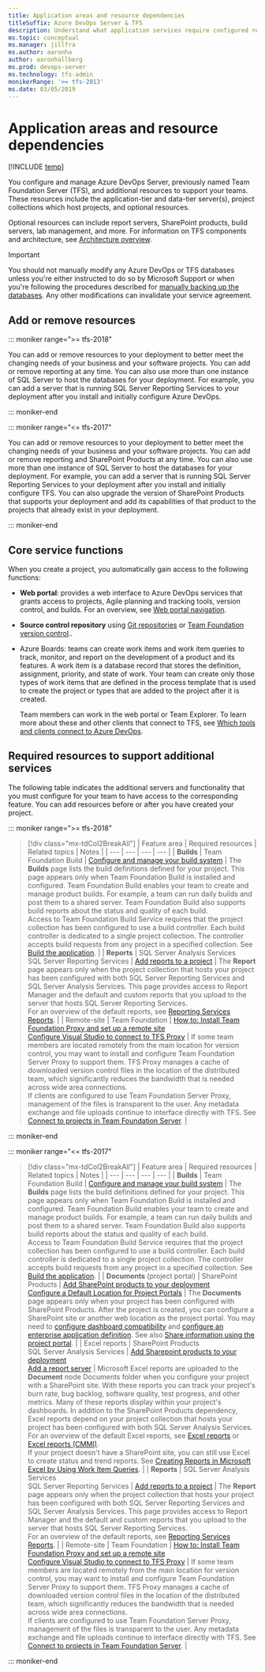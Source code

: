 ```yaml
---
title: Application areas and resource dependencies
titleSuffix: Azure DevOps Server & TFS  
description: Understand what application services require configured resources  
ms.topic: conceptual
ms.manager: jillfra
ms.author: aaronha
author: aaronhallberg
ms.prod: devops-server
ms.technology: tfs-admin
monikerRange: '>= tfs-2013'
ms.date: 03/05/2019
--- 
```


# Application areas and resource dependencies

[!INCLUDE [temp](../_shared/version-tfs-all-versions.md)]

<!--- STILL NEEDS WORK, see how to use existing content, check with Aaron on matrix of on-prem and cloud support --> 

You configure and manage Azure DevOps Server, previously named Team Foundation Server (TFS), and additional
resources to support your teams. These resources include the
application-tier and data-tier server(s), project collections which
host projects, and optional resources. 

Optional resources can include report servers,
SharePoint products, build servers, lab management, and more. For
information on TFS components and architecture, see [Architecture overview](../architecture/architecture.md).

> [!IMPORTANT]  
> You should not manually modify any Azure DevOps or TFS databases unless you're
> either instructed to do so by Microsoft Support or when you're
> following the procedures described for [manually backing up the databases](backup/manually-backup-tfs.md).  Any other modifications can invalidate your service agreement.



## Add or remove resources


::: moniker range=">= tfs-2018"

You can add or remove resources to your deployment to better meet the
changing needs of your business and your software projects. You can add or remove reporting at
any time. You can also use more than one instance of SQL Server to host
the databases for your deployment. For example, you can add a server
that is running SQL Server Reporting Services to your deployment after
you install and initially configure Azure DevOps. 

::: moniker-end

::: moniker range="<= tfs-2017"

You can add or remove resources to your deployment to better meet the
changing needs of your business and your software projects. You can add or remove reporting and SharePoint Products at
any time. You can also use more than one instance of SQL Server to host
the databases for your deployment. For example, you can add a server
that is running SQL Server Reporting Services to your deployment after
you install and initially configure TFS. You can also upgrade the
version of SharePoint Products that supports your deployment and add its
capabilities of that product to the projects that already exist in
your deployment.

::: moniker-end

## Core service functions
When you create a project, you automatically gain access to the
following functions:

-   **Web portal**: provides a web interface to Azure DevOps services that grants access to
    projects, Agile planning and tracking tools, version control,
    and builds. For an overview, see [Web portal navigation](/azure/devops/project/navigation/index).

-   **Source control repository** using [Git repositories](/azure/devops/repos/git/gitquickstart) or [Team Foundation version control](/azure/devops/repos/git/overview)..

-   Azure Boards: teams can create work items and work item
    queries to track, monitor, and report on the development of a
    product and its features. A work item is a database record that
    stores the definition, assignment, priority, and state of work. Your
    team can create only those types of work items that are defined in
    the process template that is used to create the project or
    types that are added to the project after it is created.

    Team members can work in the web portal or Team Explorer. To learn more about
    these and other clients that connect to TFS, see [Which tools and clients connect to Azure DevOps](/azure/devops/user-guide/tools).

## Required resources to support additional services
The following table indicates the additional servers and functionality
that you must configure for your team to have access to the
corresponding feature. You can add resources before or after you have
created your project.


::: moniker range=">= tfs-2018"

> [!div class="mx-tdCol2BreakAll"]
> | Feature area | Required resources | Related topics | Notes |
> | --- | --- | --- | --- |
> | **Builds** | Team Foundation Build | [Configure and manage your build system](/azure/devops/build-release/overview) | The **Builds** page lists the build definitions defined for your project. This page appears only when Team Foundation Build is installed and configured. Team Foundation Build enables your team to create and manage product builds. For example, a team can run daily builds and post them to a shared server. Team Foundation Build also supports build reports about the status and quality of each build. <br/>Access to Team Foundation Build Service requires that the project collection has been configured to use a build controller. Each build controller is dedicated to a single project collection. The controller accepts build requests from any project in a specified collection. See [Build the application](https://msdn.microsoft.com/library/ms181709). |
> | **Reports** | SQL Server Analysis Services <br/>SQL Server Reporting Services | [Add reports to a project](/azure/devops/report/admin/add-reports-to-a-team-project) | The **Report** page appears only when the project collection that hosts your project has been configured with both SQL Server Reporting Services and SQL Server Analysis Services. This page provides access to Report Manager and the default and custom reports that you upload to the server that hosts SQL Server Reporting Services. <br/>For an overview of the default reports, see [Reporting Services Reports](https://msdn.microsoft.com/library/dd380714). |
> | Remote-site | Team Foundation | [How to: Install Team Foundation Proxy and set up a remote site](../install/install-proxy-setup-remote.md) <br/>[Configure Visual Studio to connect to TFS Proxy](/azure/devops/organizations/projects/connect-to-projects) | If some team members are located remotely from the main location for version control, you may want to install and configure Team Foundation Server Proxy to support them.  TFS Proxy manages a cache of downloaded version control files in the location of the distributed team, which significantly reduces the bandwidth that is needed across wide area connections. <br/>If clients are configured to use Team Foundation Server Proxy, management of the files is transparent to the user. Any metadata exchange and file uploads continue to interface directly with TFS. See [Connect to projects in Team Foundation Server](/azure/devops/organizations/projects/connect-to-projects). |

::: moniker-end


::: moniker range="<= tfs-2017"

> [!div class="mx-tdCol2BreakAll"]
> | Feature area | Required resources | Related topics | Notes |
> | --- | --- | --- | --- |
> | **Builds** | Team Foundation Build | [Configure and manage your build system](/azure/devops/build-release/overview) | The **Builds** page lists the build definitions defined for your project. This page appears only when Team Foundation Build is installed and configured. Team Foundation Build enables your team to create and manage product builds. For example, a team can run daily builds and post them to a shared server. Team Foundation Build also supports build reports about the status and quality of each build. <br/>Access to Team Foundation Build Service requires that the project collection has been configured to use a build controller. Each build controller is dedicated to a single project collection. The controller accepts build requests from any project in a specified collection. See [Build the application](https://msdn.microsoft.com/library/ms181709). |
> | **Documents** (project portal) | SharePoint Products | [Add SharePoint products to your deployment](add-sharepoint-to-tfs.md) <br/>[Configure a Default Location for Project Portals](https://msdn.microsoft.com/library/dd386357) | The **Documents** page appears only when your project has been configured with SharePoint Products.  After the project is created, you can configure a SharePoint site or another web location as the project portal.  You may need to [configure dashboard compatibility](config-ent-sharepoint0710-dashboards.md) and [configure an enterprise application definition](../install/sharepoint/config-enterprise-app-def.md).  See also [Share information using the project portal](https://msdn.microsoft.com/library/ms242883(v=vs.120).aspx). |
> | Excel reports | SharePoint Products <br/>SQL Server Analysis Services | [Add Sharepoint products to your deployment](add-sharepoint-to-tfs.md) <br/>[Add a report server](/azure/devops/report/admin/add-a-report-server) | Microsoft Excel reports are uploaded to the **Document** node Documents folder when you configure your project with a SharePoint site. With these reports you can track your project's burn rate, bug backlog, software quality, test progress, and other metrics. Many of these reports display within your project's dashboards. In addition to the SharePoint Products dependency, Excel reports depend on your project collection that hosts your project has been configured with both SQL Server Analysis Services. <br/>For an overview of the default Excel reports, see [Excel reports](https://msdn.microsoft.com/library/dd997876) or [Excel reports (CMMI)](https://msdn.microsoft.com/library/ee461589). <br/>If your project doesn't have a SharePoint site, you can still use Excel to create status and trend reports. See [Creating Reports in Microsoft Excel by Using Work Item Queries](/azure/devops/report/excel/create-status-and-trend-excel-reports). |
> | **Reports** | SQL Server Analysis Services <br/>SQL Server Reporting Services | [Add reports to a project](/azure/devops/report/admin/add-reports-to-a-team-project) | The **Report** page appears only when the project collection that hosts your project has been configured with both SQL Server Reporting Services and SQL Server Analysis Services. This page provides access to Report Manager and the default and custom reports that you upload to the server that hosts SQL Server Reporting Services. <br/>For an overview of the default reports, see [Reporting Services Reports](https://msdn.microsoft.com/library/dd380714). |
> | Remote-site | Team Foundation | [How to: Install Team Foundation Proxy and set up a remote site](../install/install-proxy-setup-remote.md) <br/>[Configure Visual Studio to connect to TFS Proxy](/azure/devops/organizations/projects/connect-to-projects) | If some team members are located remotely from the main location for version control, you may want to install and configure Team Foundation Server Proxy to support them.  TFS Proxy manages a cache of downloaded version control files in the location of the distributed team, which significantly reduces the bandwidth that is needed across wide area connections. <br/>If clients are configured to use Team Foundation Server Proxy, management of the files is transparent to the user. Any metadata exchange and file uploads continue to interface directly with TFS. See [Connect to projects in Team Foundation Server](/azure/devops/organizations/projects/connect-to-projects). |




::: moniker-end
